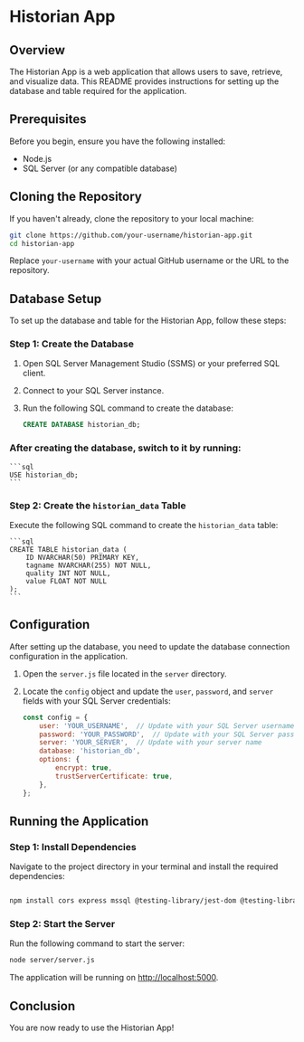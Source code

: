 
# Historian App

## Overview

The Historian App is a web application that allows users to save, retrieve, and visualize data. This README provides instructions for setting up the database and table required for the application.

## Prerequisites

Before you begin, ensure you have the following installed:

- Node.js
- SQL Server (or any compatible database)

## Cloning the Repository

If you haven't already, clone the repository to your local machine:

```bash
git clone https://github.com/your-username/historian-app.git
cd historian-app
```

Replace `your-username` with your actual GitHub username or the URL to the repository.

## Database Setup

To set up the database and table for the Historian App, follow these steps:

### Step 1: Create the Database

1. Open SQL Server Management Studio (SSMS) or your preferred SQL client.
2. Connect to your SQL Server instance.
3. Run the following SQL command to create the database:

    ```sql
    CREATE DATABASE historian_db;
    ```

### After creating the database, switch to it by running:

    ```sql
    USE historian_db;
    ```

### Step 2: Create the `historian_data` Table

Execute the following SQL command to create the `historian_data` table:

    ```sql
    CREATE TABLE historian_data (
        ID NVARCHAR(50) PRIMARY KEY,
        tagname NVARCHAR(255) NOT NULL,
        quality INT NOT NULL,
        value FLOAT NOT NULL
    );
    ```

## Configuration

After setting up the database, you need to update the database connection configuration in the application.

1. Open the `server.js` file located in the `server` directory.
2. Locate the `config` object and update the `user`, `password`, and `server` fields with your SQL Server credentials:

    ```javascript
    const config = {
        user: 'YOUR_USERNAME',  // Update with your SQL Server username
        password: 'YOUR_PASSWORD',  // Update with your SQL Server password
        server: 'YOUR_SERVER',  // Update with your server name
        database: 'historian_db',
        options: {
            encrypt: true,
            trustServerCertificate: true,
        },
    };
    ```

## Running the Application

### Step 1: Install Dependencies

Navigate to the project directory in your terminal and install the required dependencies:

```bash

npm install cors express mssql @testing-library/jest-dom @testing-library/react @testing-library/user-event axios chart.js multer papaparse react react-chartjs-2 react-dom react-scripts react-table uuid web-vitals

```

### Step 2: Start the Server

Run the following command to start the server:

```bash
node server/server.js
```

The application will be running on [http://localhost:5000](http://localhost:5000).

## Conclusion

You are now ready to use the Historian App!

